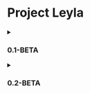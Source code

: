 # Project Leyla

<details>
<summary><h3>0.1-BETA</h3></summary>
In the console, you can highlight the text you want to search. If you right-click on the selected text, a window will appear in which you need to select the "Search on perplexity.ai" item. Then a browser window will appear with your request for perplexity.ai 
<img align="left" width="800" src="https://user-images.githubusercontent.com/107635322/236846288-4e255cd1-b222-4f69-ba87-bd833774d1e1.gif">
 
</details>
 
 
<details>
<summary><h3>0.2-BETA</h3></summary>
add a window for perplexity.ai for comfortable use 
<img align="left" width="800" src="https://github.com/chiratsxki/ProjectLeyla/assets/107635322/387caf42-321b-4939-9444-01d793a7accf">
</details>

